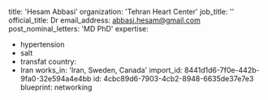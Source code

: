 title: 'Hesam Abbasi'
organization: 'Tehran Heart Center'
job_title: ''
official_title: Dr
email_address: abbasi.hesam@gmail.com
post_nominal_letters: 'MD PhD'
expertise:
  - hypertension
  - salt
  - transfat
country:
  - Iran
works_in: 'Iran, Sweden, Canada'
import_id: 8441d1d6-7f0e-442b-9fa0-32e594a4e4bb
id: 4cbc89d6-7903-4cb2-8948-6635de37e7e3
blueprint: networking
